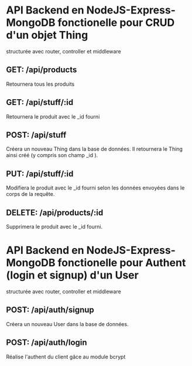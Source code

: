 # API Backend en NodeJS-Express-MongoDB fonctionelle pour CRUD d'un objet Thing
structurée avec router, controller et middleware

## GET: /api/products
Retournera tous les produits

## GET: /api/stuff/:id
Retournera le produit avec le _id fourni

## POST: /api/stuff
Créera un nouveau Thing dans la base de données.
Il retournera le Thing ainsi créé (y compris son champ _id ).

## PUT: /api/stuff/:id
Modifiera le produit avec le _id fourni selon les données envoyées dans le corps de la requête.

## DELETE: /api/products/:id
Supprimera le produit avec le _id fourni.

# API Backend en NodeJS-Express-MongoDB fonctionelle pour Authent (login et signup) d'un User
structurée avec router, controller et middleware

## POST: /api/auth/signup
Créera un nouveau User dans la base de données.

## POST: /api/auth/login
Réalise l'authent du client gâce au module bcrypt
